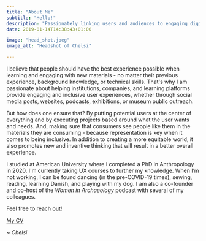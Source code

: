 ```yaml
---
title: "About Me"
subtitle: "Hello!"
description: "Passionately linking users and audiences to engaging digital and real world experiences"
date: 2019-01-14T14:38:43+01:00

image: "head_shot.jpeg"
image_alt: "Headshot of Chelsi"

---
```


<p class="lead">
	I believe that people should have the best experience possible when learning and engaging with new materials - no matter their previous experience, background knowledge, or technical skills. That's why I am passionate about helping institutions, companies, and learning platforms provide engaging and inclusive user experiences, whether through social media posts, websites, podcasts, exhibitions, or museum public outreach.
</p>
<p class="lead">
	But how does one ensure that? By putting potential users at the center of everything and by executing projects based around what the user wants and needs. And, making sure that consumers see people like them in the materials they are consuming - because representation is key when it comes to being inclusive. In addition to creating a more equitable world, it also promotes new and inventive thinking that will result in a better overall experience.
</p>
<p class="lead">
	I studied at American University where I completed a PhD in Anthropology in 2020. I'm currently taking UX courses to further my knowledge. When I’m not working, I can be found dancing (in the pre-COVID-19 times), sewing, reading, learning Danish, and playing with my dog. I am also a co-founder and co-host of the <em>Women in Archaeology</em> podcast with several of my colleagues.
</p>
<p class="lead">
	Feel free to reach out!
</p>
<p>
	<a role="button" class="btn btn-info px-5" href="/cv.pdf">My CV</a>
</p>
<p class="lead">
	<em>~ Chelsi</em>
</p>
